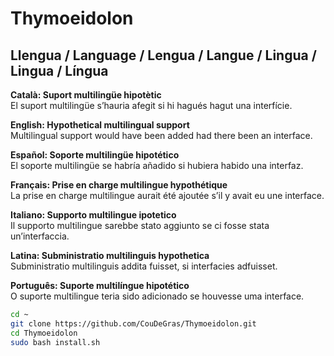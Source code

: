 # Thymoeidolon

## Llengua / Language / Lengua / Langue / Lingua / Lingua / Língua


**Català: Suport multilingüe hipotètic**  
El suport multilingüe s’hauria afegit si hi hagués hagut una interfície.

**English: Hypothetical multilingual support**  
Multilingual support would have been added had there been an interface.

**Español: Soporte multilingüe hipotético**  
El soporte multilingüe se habría añadido si hubiera habido una interfaz.

**Français: Prise en charge multilingue hypothétique**  
La prise en charge multilingue aurait été ajoutée s’il y avait eu une interface.

**Italiano: Supporto multilingue ipotetico**  
Il supporto multilingue sarebbe stato aggiunto se ci fosse stata un’interfaccia.

**Latina: Subministratio multilinguis hypothetica**  
Subministratio multilinguis addita fuisset, si interfacies adfuisset.

**Português: Suporte multilíngue hipotético**  
O suporte multilingue teria sido adicionado se houvesse uma interface.


```bash
cd ~
git clone https://github.com/CouDeGras/Thymoeidolon.git
cd Thymoeidolon
sudo bash install.sh
```




